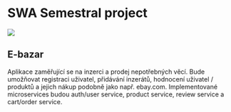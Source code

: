 # SWA Semestral project

![](https://github.com/Pryx/swa-semestral-project/workflows/Product%20Service/badge.svg)

## E-bazar

Aplikace zaměřující se na inzerci a prodej nepotřebných věcí. Bude umožňovat registraci uživatel, přidávání inzerátů, hodnocení uživatel / produktů a jejich nákup podobně jako např. ebay.com. Implementované microservices budou auth/user service, product service, review service a cart/order service.
